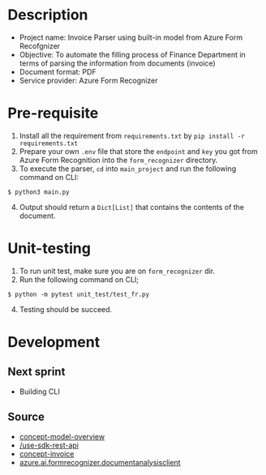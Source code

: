 # Description
* Project name: Invoice Parser using built-in model from Azure Form Recofgnizer
* Objective: To automate the filling process of Finance Department in terms of parsing the information from documents (invoice) 
* Document format: PDF
* Service provider: Azure Form Recognizer

# Pre-requisite 
1. Install all the requirement from `requirements.txt` by `pip install -r requirements.txt`
2. Prepare your own `.env` file that store the `endpoint` and `key` you got from Azure Form Recognition into the `form_recognizer` directory. 
3. To execute the parser, `cd` into `main_project` and run the following command on CLI:
```
$ python3 main.py
```
4. Output should return a `Dict[List]` that contains the contents of the document.

# Unit-testing
1. To run unit test, make sure you are on `form_recognizer` dir. 
2. Run the following command on CLI;
```
$ python -m pytest unit_test/test_fr.py
```
4. Testing should be succeed.

# Development

## Next sprint
* Building CLI 

## Source 
* [concept-model-overview](https://learn.microsoft.com/en-us/azure/applied-ai-services/form-recognizer/concept-model-overview?view=form-recog-3.0.0)
* [/use-sdk-rest-api](https://learn.microsoft.com/en-us/azure/applied-ai-services/form-recognizer/how-to-guides/use-sdk-rest-api?view=form-recog-3.0.0&pivots=programming-language-python&tabs=linux)
* [concept-invoice](https://learn.microsoft.com/en-us/azure/applied-ai-services/form-recognizer/concept-invoice?view=form-recog-3.0.0)
* [azure.ai.formrecognizer.documentanalysisclient](https://learn.microsoft.com/en-us/python/api/azure-ai-formrecognizer/azure.ai.formrecognizer.documentanalysisclient?view=azure-python)
